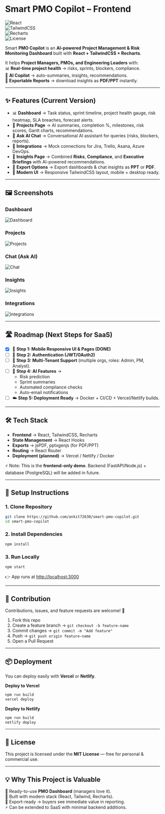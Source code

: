 # Smart PMO Copilot – Frontend  

![React](https://img.shields.io/badge/React-18-blue?logo=react)  
![TailwindCSS](https://img.shields.io/badge/TailwindCSS-3.0-38B2AC?logo=tailwindcss)  
![Recharts](https://img.shields.io/badge/Recharts-Graphs-orange)  
![License](https://img.shields.io/badge/License-MIT-green)  

Smart **PMO Copilot** is an **AI-powered Project Management & Risk Monitoring Dashboard** built with **React + TailwindCSS + Recharts**.  

It helps **Project Managers, PMOs, and Engineering Leaders** with:  
📊 **Real-time project health** → risks, sprints, blockers, compliance.  
🤖 **AI Copilot** → auto-summaries, insights, recommendations.  
📑 **Exportable Reports** → download insights as **PDF/PPT** instantly.  

---

## ✨ Features (Current Version)

- 📊 **Dashboard** → Task status, sprint timeline, project health gauge, risk heatmap, SLA breaches, forecast alerts.  
- 📂 **Projects Page** → AI summaries, completion %, milestones, risk scores, Gantt charts, recommendations.  
- 💬 **Ask AI Chat** → Conversational AI assistant for queries (risks, blockers, reports).  
- 🔗 **Integrations** → Mock connections for Jira, Trello, Asana, Azure DevOps.  
- 📑 **Insights Page** → Combined **Risks**, **Compliance**, and **Executive Briefings** with AI-powered recommendations.  
- 📑 **Export Options** → Export dashboards & chat insights as **PPT** or **PDF**.  
- 🎨 **Modern UI** → Responsive TailwindCSS layout, mobile + desktop ready.  

---

## 🖼 Screenshots  

### Dashboard  
![Dashboard](docs/dashboard.png)  

### Projects  
![Projects](docs/projects.png)  

### Chat (Ask AI)  
![Chat](docs/chat.png)  

### Insights  
![Insights](docs/insights.png)  

### Integrations  
![Integrations](docs/integrations.png)  

---

## 🛣 Roadmap (Next Steps for SaaS)

- [x] 📱 **Step 1: Mobile Responsive UI & Pages (DONE)**  
- [ ] 🔗 **Step 2: Authentication (JWT/OAuth2)**  
- [ ] 🏢 **Step 3: Multi-Tenant Support** (multiple orgs, roles: Admin, PM, Analyst).  
- [ ] 🤖 **Step 4: AI Features** →  
   - Risk prediction  
   - Sprint summaries  
   - Automated compliance checks  
   - Auto-email notifications  
- [ ] ☁️ **Step 5: Deployment Ready** → Docker + CI/CD + Vercel/Netlify builds.  

---

## 🛠 Tech Stack  

- **Frontend** → React, TailwindCSS, Recharts  
- **State Management** → React Hooks  
- **Exports** → jsPDF, pptxgenjs (for PDF/PPT)  
- **Routing** → React Router  
- **Deployment (planned)** → Vercel / Netlify / Docker  

⚡ Note: This is the **frontend-only demo**. Backend (FastAPI/Node.js) + database (PostgreSQL) will be added in future.  

---

## 🚀 Setup Instructions  

### 1. Clone Repository  
```bash
git clone https://github.com/ankit72630/smart-pmo-copilot.git
cd smart-pmo-copilot
```

### 2. Install Dependencies  
```bash
npm install
```

### 3. Run Locally  
```bash
npm start
```

👉 App runs at [http://localhost:3000](http://localhost:3000)  

---

## 🤝 Contribution  

Contributions, issues, and feature requests are welcome! 🎉  

1. Fork this repo  
2. Create a feature branch → `git checkout -b feature-name`  
3. Commit changes → `git commit -m "Add feature"`  
4. Push → `git push origin feature-name`  
5. Open a Pull Request  

---

## 📦 Deployment  

You can deploy easily with **Vercel** or **Netlify**.  

**Deploy to Vercel**  
```bash
npm run build
vercel deploy
```  

**Deploy to Netlify**  
```bash
npm run build
netlify deploy
```  

---

## 📜 License  

This project is licensed under the **MIT License** — free for personal & commercial use.  

---

## 💡 Why This Project is Valuable  

💼 Ready-to-use **PMO Dashboard** (managers love it).  
🎯 Built with modern stack (React, Tailwind, Recharts).  
📑 Export-ready → buyers see immediate value in reporting.  
⚡ Can be extended to SaaS with minimal backend additions.  
